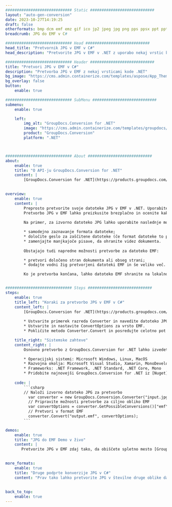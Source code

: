 ```yaml
---
############################# Static ############################
layout: "auto-gen-conversion"
date: 2023-10-27T14:19:25
draft: false
otherformats: bmp dcm emf emz gif ico jp2 jpeg jpg png pps ppsx ppt pptx psb psd svg svgz tga tif tiff webp wmf wmz
breadcrumb: JPG do EMF v C#

############################# Head ############################
head_title: "Pretvornik JPG v EMF v C#"
head_description: "Pretvorite JPG v EMF v .NET z uporabo nekaj vrstic kode. Uporabite API za pretvorbo dokumentov GroupDocs za pretvorbo več kot 160 formatov datotek."

############################# Header ############################
title: "Pretvori JPG v EMF v C#"
description: "Pretvorba JPG v EMF z nekaj vrsticami kode .NET"
bg_image: "https://cms.admin.containerize.com/templates/aspose/App_Themes/V3/images/bg/header1.png"
bg_overlay: false
button:
    enable: true

############################# SubMenu ############################
submenu:
    enable: true

    left:
        img_alt: "GroupDocs.Conversion for .NET"
        image: "https://cms.admin.containerize.com/templates/groupdocs/images/product-logos/90x90-noborder/groupdocs-conversion-net.png"
        product: "GroupDocs.Conversion"
        platform: ".NET"



############################# About ############################
about:
    enable: true
    title: "O API-ju GroupDocs.Conversion for .NET"
    content: |
        [GroupDocs.Conversion for .NET](https://products.groupdocs.com/conversion/net/) se lahko uporablja za pretvorbo formatov Microsoft Word, Excel, PowerPoint, PDF, Visio in drugih. GroupDocs.Conversion je samostojen API, ki je primeren za zaledne in notranje sisteme, kjer se zahteva visoka zmogljivost. Ni odvisen od programske opreme, kot sta Microsoft ali Open Office.
    

overview:
    enable: true
    content: |
        Preprosto pretvorite svoje datoteke JPG v EMF v .NET. Uporabite lahko le nekaj kodnih vrstic C# v kateri koli platformi po vaši izbiri, kot so Windows, Linux, macOS.
        Pretvorbo JPG v EMF lahko preizkusite brezplačno in ocenite kakovost rezultatov pretvorbe. Skupaj s preprostimi scenariji pretvorbe datotek lahko preizkusite naprednejše možnosti za nalaganje izvorne datoteke JPG in za shranjevanje izhodnega rezultata EMF. 
        
        Na primer, za izvorno datoteko JPG lahko uporabite naslednje možnosti nalaganja:

        * samodejno zaznavanje formata datoteke;
        * določite geslo za zaščitene datoteke (če format datoteke to podpira);
        * zamenjajte manjkajoče pisave, da ohranite videz dokumenta.
        
        Obstajajo tudi napredne možnosti pretvorbe za datoteko EMF:

        * pretvori določeno stran dokumenta ali obseg strani;
        * dodajte vodni žig pretvorjeni datoteki EMF in še veliko več.

        Ko je pretvorba končana, lahko datoteko EMF shranite na lokalno pot datoteke ali kateri koli shrambo tretje osebe, kot je FTP, Amazon S3, Google Drive, Dropbox itd. Upoštevajte - za pretvorbo JPG v {{ TO}} ni potrebna nobena dodatna programska oprema, kot je MS Office, Open Office, Adobe Acrobat Reader itd.


############################# Steps ############################
steps:
    enable: true
    title_left: "Koraki za pretvorbo JPG v EMF v C#"
    content_left: |
        [GroupDocs.Conversion for .NET](https://products.groupdocs.com/conversion/net/) razvijalcem olajša pretvorbo datoteke JPG v EMF z nekaj vrsticami kode.
        
        * Ustvarite primerek razreda Converter in navedite datoteko JPG s celotno potjo
        * Ustvarite in nastavite ConvertOptions za vrsto EMF.
        * Pokličite metodo Converter.Convert in posredujte celotno pot in obliko (EMF) kot parameter

    title_right: "Sistemske zahteve"
    content_right: |
        Osnovno pretvorbo z GroupDocs.Conversion for .NET lahko izvedete v le nekaj preprostih korakih. Naši API-ji so podprti na vseh glavnih platformah in operacijskih sistemih. Preden izvedete spodnjo kodo, se prepričajte, da imate v sistemu nameščene naslednje predpogoje.

        * Operacijski sistemi: Microsoft Windows, Linux, MacOS
        * Razvojna okolja: Microsoft Visual Studio, Xamarin, MonoDevelop
        * Frameworks: .NET Framework, .NET Standard, .NET Core, Mono
        * Pridobite najnovejši GroupDocs.Conversion for .NET iz [Nuget](https://www.nuget.org/packages/groupdocs.conversion)
         
    code: |
        ```csharp    
        // Naloži izvorno datoteko JPG za pretvorbo
          var converter = new GroupDocs.Conversion.Converter("input.jpg");
          // Pripravite možnosti pretvorbe za ciljno obliko EMF
          var convertOptions = converter.GetPossibleConversions()["emf"].ConvertOptions;
          // Pretvori v format EMF
          converter.Convert("output.emf", convertOptions);
        ```

demos:
    enable: true
    title: "JPG do EMF Demo v živo"
    content: |
       Pretvorite JPG v EMF zdaj tako, da obiščete spletno mesto [GroupDocs.Conversion App](https://products.groupdocs.app/conversion/family). Spletna predstavitev ima naslednje prednosti
          

more_formats:
    enable: true
    title: "Druge podprte konverzije JPG v C#"
    content: "Prav tako lahko pretvorite JPG v številne druge oblike datotek. Oglejte si spodnji seznam."
       
       
back_to_top:
    enable: true
---
```

